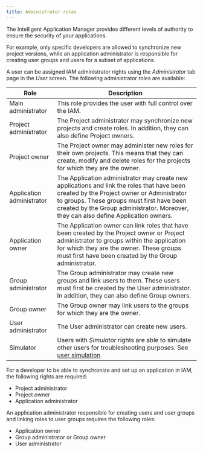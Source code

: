 ```yaml
---
title: Administrator roles
---
```


The Intelligent Application Manager provides different levels of authority to ensure the security of your applications.

For example, only specific developers are allowed to synchronize new project versions, while an application administrator is responsible for creating user groups and users for a subset of applications. 

A user can be assigned IAM administrator rights using the *Administrator* tab page in the *User* screen. The following administrator roles are available:

| Role                      | Description                                                  |
| ------------------------- | ------------------------------------------------------------ |
| Main administrator        | This role provides the user with full control over the IAM.  |
| Project administrator     | The Project administrator may synchronize new projects and create roles. In addition, they can also define Project owners. |
| Project owner             | The Project owner may administer new roles for their own projects. This means that they can create, modify and delete roles for the projects for which they are the owner. |
| Application administrator | The Application administrator may create new applications and link the roles that have been created by the Project owner or Administrator to groups. These groups must first have been created by the Group administrator. Moreover, they can also define Application owners. |
| Application owner         | The Application owner can link roles that have been created by the Project owner or Project administrator to groups within the application for which they are the owner. These groups must first have been created by the Group administrator. |
| Group administrator       | The Group administrator may create new groups and link users to them. These users must first be created by the User administrator. In addition, they can also define Group owners. |
| Group owner               | The Group owner may link users to the groups for which they are the owner. |
| User administrator        | The User administrator can create new users.                 |
| Simulator                 | Users with *Simulator* rights are able to simulate other users for troubleshooting purposes. See [user simulation](user_simulation). |

For a developer to be able to synchronize and set up an application in IAM, the following rights are required:

- Project administrator
- Project owner
- Application administrator

An application administrator responsible for creating users and user groups and linking roles to user groups requires the following roles:

* Application owner
* Group administrator or Group owner
* User administrator

